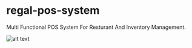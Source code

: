 # regal-pos-system
Multi Functional POS System For Resturant And Inventory Management.



![alt text](http://url/to/img.png)
